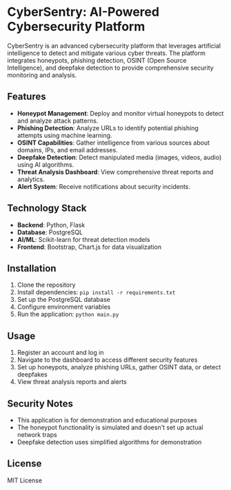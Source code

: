 # CyberSentry: AI-Powered Cybersecurity Platform

CyberSentry is an advanced cybersecurity platform that leverages artificial intelligence to detect and mitigate various cyber threats. The platform integrates honeypots, phishing detection, OSINT (Open Source Intelligence), and deepfake detection to provide comprehensive security monitoring and analysis.

## Features

- **Honeypot Management**: Deploy and monitor virtual honeypots to detect and analyze attack patterns.
- **Phishing Detection**: Analyze URLs to identify potential phishing attempts using machine learning.
- **OSINT Capabilities**: Gather intelligence from various sources about domains, IPs, and email addresses.
- **Deepfake Detection**: Detect manipulated media (images, videos, audio) using AI algorithms.
- **Threat Analysis Dashboard**: View comprehensive threat reports and analytics.
- **Alert System**: Receive notifications about security incidents.

## Technology Stack

- **Backend**: Python, Flask
- **Database**: PostgreSQL
- **AI/ML**: Scikit-learn for threat detection models
- **Frontend**: Bootstrap, Chart.js for data visualization

## Installation

1. Clone the repository
2. Install dependencies: `pip install -r requirements.txt`
3. Set up the PostgreSQL database
4. Configure environment variables
5. Run the application: `python main.py`

## Usage

1. Register an account and log in
2. Navigate to the dashboard to access different security features
3. Set up honeypots, analyze phishing URLs, gather OSINT data, or detect deepfakes
4. View threat analysis reports and alerts

## Security Notes

- This application is for demonstration and educational purposes
- The honeypot functionality is simulated and doesn't set up actual network traps
- Deepfake detection uses simplified algorithms for demonstration

## License

MIT License